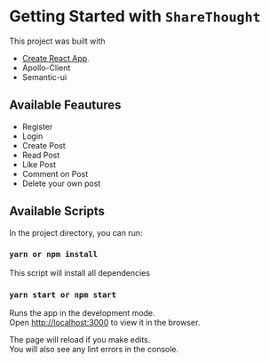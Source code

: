 # Getting Started with `ShareThought`

This project was built with 

 - [Create React App](https://github.com/facebook/create-react-app).
 - Apollo-Client
 - Semantic-ui

## Available Feautures

 - Register
 - Login
 - Create Post
 - Read Post
 - Like Post
 - Comment on Post
 - Delete your own post

## Available Scripts

In the project directory, you can run:

### `yarn or npm install`

This script will install all dependencies

### `yarn start or npm start`

Runs the app in the development mode.\
Open [http://localhost:3000](http://localhost:3000) to view it in the browser.

The page will reload if you make edits.\
You will also see any lint errors in the console.
